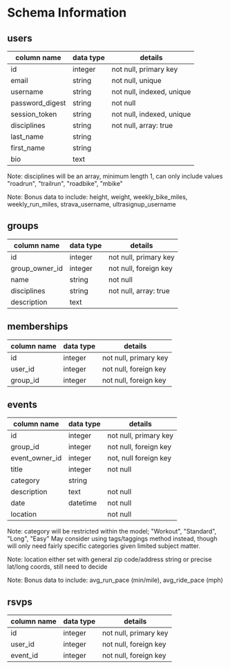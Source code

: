 # Schema Information

## users
column name     | data type | details
----------------|-----------|-----------------------
id              | integer   | not null, primary key
email           | string    | not null, unique
username        | string    | not null, indexed, unique
password_digest | string    | not null
session_token   | string    | not null, indexed, unique
disciplines     | string    | not null, array: true
last_name       | string    |
first_name      | string    |
bio             | text      |

Note: disciplines will be an array, minimum length 1, can only include
values "roadrun", "trailrun", "roadbike", "mbike"

Note: Bonus data to include: height, weight, weekly_bike_miles, weekly_run_miles, strava_username, ultrasignup_username

## groups
column name     | data type | details
----------------|-----------|-----------------------
id              | integer   | not null, primary key
group_owner_id  | integer   | not null, foreign key
name            | string    | not null
disciplines     | string    | not null, array: true
description     | text      |

## memberships
column name | data type | details
------------|-----------|-----------------------
id          | integer   | not null, primary key
user_id     | integer   | not null, foreign key
group_id    | integer   | not null, foreign key

## events
column name    | data type | details
---------------|-----------|-----------------------
id             | integer   | not null, primary key
group_id       | integer   | not null, foreign key
event_owner_id | integer   | not, null foreign key
title          | integer   | not null
category       | string    |
description    | text      | not null
date           | datetime  | not null
location       |           | not null 

Note: category will be restricted within the model;
"Workout", "Standard", "Long", "Easy"
May consider using tags/taggings method instead, though will only need fairly specific categories given limited subject matter.

Note: location either set with general zip code/address string or precise lat/long coords, still need to decide

Note:  Bonus data to include: avg_run_pace (min/mile), avg_ride_pace (mph)

## rsvps
column name | data type | details
------------|-----------|-----------------------
id          | integer   | not null, primary key
user_id     | integer   | not null, foreign key
event_id    | integer   | not null, foreign key
